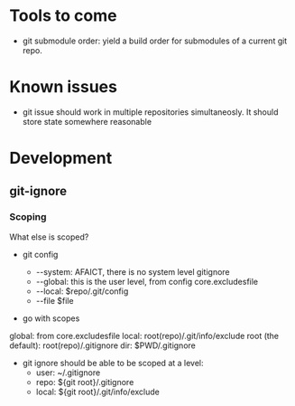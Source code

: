 # Tools to come

- git submodule order: yield a build order for submodules of a current git repo.

# Known issues

- git issue should work in multiple repositories simultaneosly. It should store state somewhere reasonable

# Development

## git-ignore

### Scoping

What else is scoped?
* git config
  * --system: AFAICT, there is no system level gitignore
  * --global: this is the user level, from config core.excludesfile
  * --local: $repo/.git/config
  * --file $file
  
* go with scopes

global: from core.excludesfile
local: root(repo)/.git/info/exclude
root (the default): root(repo)/.gitignore
dir: $PWD/.gitignore



- git ignore should be able to be scoped at a level:
  - user: ~/.gitignore
  - repo: ${git root}/.gitignore
  - local: ${git root}/.git/info/exclude
  
  
  
  

